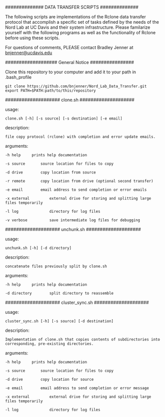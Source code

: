 ############## DATA TRANSFER SCRIPTS ##############

The following scripts are implementations of 
the Rclone data transfer protocol that accomplish
a specific set of tasks defined by the needs of 
the Nord Lab at UC Davis and their system 
infrastructure. Please familarize yourself with the 
following programs as well as the functionality
of Rclone before using these scripts. 

For questions of comments, PLEASE contact
Bradley Jenner at <bnjenner@ucdavis.edu>

################### General Notice ################

Clone this repository to your computer and add it 
to your path in .bash_profile

    git clone https://github.com/bnjenner/Nord_Lab_Data_Transfer.git
    export PATH=$PATH:path/to/this/repository


#################### clone.sh  ####################

usage:
    
    clone.sh [-h] [-s source] [-s destination] [-e email]

description:
    
    file copy protocol (rclone) with completion and error update emails.

arguments:
    
    -h help		prints help documentation
    
    -s source		source location for files to copy
    
    -d drive		copy location from source
    
    -r remote		copy location from drive (optional second transfer)
    
    -e email		email address to send completion or error emails
    
    -x external         external drive for storing and splitting large files temporarily
    
    -l log              directory for log files
    
    -v verbose          save intermediate log files for debugging

#################### unchunk.sh  ####################

usage:

    unchunk.sh [-h] [-d directory] 

description:

    concatenate files previously split by clone.sh   

arguments:

    -h help     prints help documentation
    
    -d directory        split directory to reassemble


#################### cluster_sync.sh  ####################

usage:

    cluster_sync.sh [-h] [-s source] [-d destination]

description:

    Implementation of clone.sh that copies contents of subdirectories into corresponding, pre-existing directories.  

arguments:

    -h help     prints help documentation
    
    -s source       source location for files to copy
    
    -d drive        copy location for source
    
    -e email        email address to send completion or error message
    
    -x external         external drive for storing and splitting large files temporarily
    
    -l log              directory for log files 



